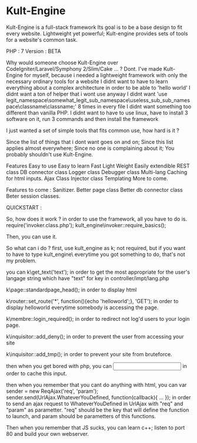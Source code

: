 # Kult-Engine
Kult-Engine is a full-stack framework
Its goal is to be a base design to fit every website.
Lightweight yet powerful; Kult-engine provides sets of tools for a website's common task.

PHP : 7
Version : BETA

Why would someone choose Kult-Engine over CodeIgniter/Laravel/Symphony 2/Slim/Cake ... ?
Dont.
I've made Kult-Engine for myself, because i needed a lightweight framework with only the necessary ordinary tools for a website
I didnt want to have to learn everything about a complex architecture in order to be able to 'hello world'
I didnt want a ton of helper that i wont use anyway
I didnt want 'use legit_namespace\somewhat_legit_sub_namespace\useless_sub_sub_namespace\classname\classname;' 8 times in every file
I didnt want something too different than vanilla PHP.
I didnt want to have to use linux, have to install 3 software on it, run 3 commands and then install the framework

I just wanted a set of simple tools that fits common use, how hard is it ?

Since the list of things that i dont want goes on and on;
Since this list applies almost everywhere;
Since no one is complaining about it;
You probably shouldn't use Kult-Engine.

Features
Easy to use
Easy to learn
Fast
Light Weight
Easily extendible
REST class
DB connector class
Logger class
Debugger class
Multi-lang
Caching for html inputs.
Ajax Class
Injector class
Templating
More to come.

Features to come :
Sanitizer.
Better page class
Better db connector class
Beter session classes.

QUICKSTART :

So, how does it work ?
in order to use the framework, all you have to do is.
require('invoker.class.php');
kult_engine\invoker::require_basics();

Then, you can use it.

So what can i do ?
first,
use kult_engine as k;
not required, but if you want to have to type kult_engine\ everytime you got something to do, that's not my problem.

you can
k\get_text('text');
in order to get the most appropriate for the user's langage string which have "text" for key in controller/impt/lang.php

k\page::standardpage_head();
in order to display html <head>

k\router::set_route('*', function(){echo 'helloworld';}, 'GET');
in order to display helloworld everytime somebody is accessing the page.

k\membre::login_required();
in order to redirect not log'd users to your login page.

k\inquisitor::add_deny();
in order to prevent the user from accessing your site

k\inquisitor::add_tmp();
in order to prevent your site from bruteforce.

then when you get bored with php, you can
<input type='text' k-caching='uniquekey'>
in order to cache this input.

then when you remember that you cant do anything with html, you can
var sender = new ReqAjax('req', 'param');
sender.send(UrlAjax.WhateverYouDefined, function(callback){ ... });
in order to send an ajax request to WhateverYouDefined in UrlAjax with "req" and "param" as parametter.
"req" should be the key that will define the function to launch, and param should be parametters of this functions.

Then when you remember that JS sucks, you can learn c++; listen to port 80 and build your own webserver.
